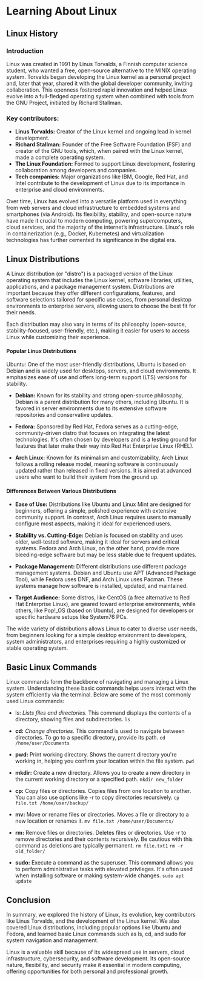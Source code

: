 # Learning About Linux


## Linux History

### **Introduction**
Linux was created in 1991 by Linus Torvalds, a Finnish computer science student, who wanted a free, open-source alternative to the MINIX operating system. Torvalds began developing the Linux kernel as a personal project and, later that year, shared it with the global developer community, inviting collaboration. This openness fostered rapid innovation and helped Linux evolve into a full-fledged operating system when combined with tools from the GNU Project, initiated by Richard Stallman.

### **Key contributors:**
- **Linus Torvalds:** Creator of the Linux kernel and ongoing lead in kernel development.
- **Richard Stallman:** Founder of the Free Software Foundation (FSF) and creator of the GNU tools, which, when paired with the Linux kernel, made a complete operating system.
- **The Linux Foundation:** Formed to support Linux development, fostering collaboration among developers and companies.
- **Tech companies:** Major organizations like IBM, Google, Red Hat, and Intel contribute to the development of Linux due to its importance in enterprise and cloud environments.

Over time, Linux has evolved into a versatile platform used in everything from web servers and cloud infrastructure to embedded systems and smartphones (via Android). Its flexibility, stability, and open-source nature have made it crucial to modern computing, powering supercomputers, cloud services, and the majority of the internet’s infrastructure. Linux's role in containerization (e.g., Docker, Kubernetes) and virtualization technologies has further cemented its significance in the digital era.


## Linux Distributions

A Linux distribution (or "distro") is a packaged version of the Linux operating system that includes the Linux kernel, software libraries, utilities, applications, and a package management system. Distributions are important because they offer different configurations, features, and software selections tailored for specific use cases, from personal desktop environments to enterprise servers, allowing users to choose the best fit for their needs.

Each distribution may also vary in terms of its philosophy (open-source, stability-focused, user-friendly, etc.), making it easier for users to access Linux while customizing their experience.

#### **Popular Linux Distributions**
Ubuntu: One of the most user-friendly distributions, Ubuntu is based on Debian and is widely used for desktops, servers, and cloud environments. It emphasizes ease of use and offers long-term support (LTS) versions for stability.

- **Debian:** Known for its stability and strong open-source philosophy, Debian is a parent distribution for many others, including Ubuntu. It is favored in server environments due to its extensive software repositories and conservative updates.

- **Fedora:** Sponsored by Red Hat, Fedora serves as a cutting-edge, community-driven distro that focuses on integrating the latest technologies. It's often chosen by developers and is a testing ground for features that later make their way into Red Hat Enterprise Linux (RHEL).

- **Arch Linux:** Known for its minimalism and customizability, Arch Linux follows a rolling release model, meaning software is continuously updated rather than released in fixed versions. It is aimed at advanced users who want to build their system from the ground up.

#### **Differences Between Various Distributions**
- **Ease of Use:** Distributions like Ubuntu and Linux Mint are designed for beginners, offering a simple, polished experience with extensive community support. In contrast, Arch Linux requires users to manually configure most aspects, making it ideal for experienced users.

- **Stability vs. Cutting-Edge:** Debian is focused on stability and uses older, well-tested software, making it ideal for servers and critical systems. Fedora and Arch Linux, on the other hand, provide more bleeding-edge software but may be less stable due to frequent updates.

- **Package Management:** Different distributions use different package management systems. Debian and Ubuntu use APT (Advanced Package Tool), while Fedora uses DNF, and Arch Linux uses Pacman. These systems manage how software is installed, updated, and maintained.

- **Target Audience:** Some distros, like CentOS (a free alternative to Red Hat Enterprise Linux), are geared toward enterprise environments, while others, like Pop!_OS (based on Ubuntu), are designed for developers or specific hardware setups like System76 PCs.

The wide variety of distributions allows Linux to cater to diverse user needs, from beginners looking for a simple desktop environment to developers, system administrators, and enterprises requiring a highly customized or stable operating system.

## Basic Linux Commands
Linux commands form the backbone of navigating and managing a Linux system. Understanding these basic commands helps users interact with the system efficiently via the terminal. Below are some of the most commonly used Linux commands:
- ls:
*Lists files and directories.*
This command displays the contents of a directory, showing files and subdirectories.
`ls`

- **cd:**
*Change directories.*
This command is used to navigate between directories. To go to a specific directory, provide its path.
`cd /home/user/Documents`
- **pwd:**
Print working directory.
Shows the current directory you're working in, helping you confirm your location within the file system.
`pwd`

- **mkdir:**
Create a new directory.
Allows you to create a new directory in the current working directory or a specified path.
`mkdir new_folder`

- **cp:**
Copy files or directories.
Copies files from one location to another. You can also use options like -r to copy directories recursively.
`cp file.txt /home/user/backup/`

- **mv:**
Move or rename files or directories.
Moves a file or directory to a new location or renames it.
`mv file.txt /home/user/Documents/`

- **rm:**
Remove files or directories.
Deletes files or directories. Use -r to remove directories and their contents recursively. Be cautious with this command as deletions are typically permanent.
`rm file.txt1`
`rm -r old_folder/`

- **sudo:**
Execute a command as the superuser.
This command allows you to perform administrative tasks with elevated privileges. It's often used when installing software or making system-wide changes.
`sudo apt update`

## Conclusion
In summary, we explored the history of Linux, its evolution, key contributors like Linus Torvalds, and the development of the Linux kernel. We also covered Linux distributions, including popular options like Ubuntu and Fedora, and learned basic Linux commands such as ls, cd, and sudo for system navigation and management.

Linux is a valuable skill because of its widespread use in servers, cloud infrastructure, cybersecurity, and software development. Its open-source nature, flexibility, and security make it essential in modern computing, offering opportunities for both personal and professional growth.